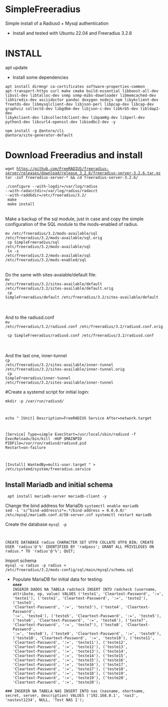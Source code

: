 # SimpleFreeradius
Simple install of a Radiusd + Mysql authentication

- Install and tested with Ubuntu 22.04 and Freeradius 3.2.6


# INSTALL
apt update
 - Install some dependencies <br>

<code>apt install dirmngr ca-certificates software-properties-common apt-transport-https curl make cmake build-essential libboost-all-dev libssl-dev libtalloc-dev snmp snmp-mibs-downloader libmemcached-dev libhiredis-dev asciidoctor pandoc doxygen nodejs npm libykclient-dev freetds-dev libmysqlclient-dev libjson-perl libpcap-dev libcap-dev graphviz collectd-dev libgdbm-dev libjson-c-dev libkrb5-dev libldap2-dev libykclient-dev libcollectdclient-dev libpam0g-dev libperl-dev python3-dev libcurl4-openssl-dev libiodbc2-dev -y</code> <br>

<code>npm install -g @antora/cli @antora/site-generator-default</code>

# Download Freeradius and install
<code>wget https://github.com/FreeRADIUS/freeradius-server/releases/download/release_3_2_6/freeradius-server-3.2.6.tar.gz
tar -zxf freeradius-server-* && cd freeradius-server-3.2.6/ <br>
./configure --with-logdir=/var/log/radius --with-radacctdir=/var/log/radius/radacct --with-raddbdir=/etc/freeradius/3.2/ <br>
make <br>
make install </code><br>

Make a backup of the sql module, just in case and copy the simple configuration of the SQL module to the mods-enabled of radius.<br>

<code>mv /etc/freeradius/3.2/mods-available/sql /etc/freeradius/3.2/mods-available/sql.orig <br>
cp SimpleFreeradius/sql /etc/freeradius/3.2/mods-available/sql <br>
ln -s /etc/freeradius/3.2/mods-available/sql /etc/freeradius/3.2/mods-enabled/sql</code><br><br>

Do the same with sites-avaiable/default file: <br>
<code>mv /etc/freeradius/3.2/sites-available/default /etc/freeradius/3.2/sites-available/default.orig <br>
cp SimpleFreeradius/default /etc/freeradius/3.2/sites-available/default 
</code> <br> <br>

And to the radiusd.conf <br>
<code>mv /etc/freeradius/3.2/radiusd.conf /etc/freeradius/3.2/radiusd.conf.orig <br>
cp SimpleFreeradius/radiusd.conf /etc/freeradius/3.2/radiusd.conf </code><br><br>

And the last one, inner-tunnel<br>
<code>cp /etc/freeradius/3.2/sites-available/inner-tunnel /etc/freeradius/3.2/sites-available/inner-tunnel.orig <br>
cp SimpleFreeradius/inner-tunnel /etc/freeradius/3.2/sites-available/inner-tunnel</code><br>

#Create a systemd script for initial login:

<code>mkdir -p /var/run/radiusd/ <br>

echo "
[Unit]
Description=FreeRADIUS Service
After=network.target

[Service]
Type=simple
ExecStart=/usr/local/sbin/radiusd -f
ExecReload=/bin/kill -HUP $MAINPID
PIDFile=/var/run/radiusd/radiusd.pid
Restart=on-failure

[Install]
WantedBy=multi-user.target
" > /etc/systemd/system/freeradius.service</code>

## Install Mariadb and initial schema

<code> apt install mariadb-server mariadb-client -y </code>

Change the bind address for MariaDb
<code>systemctl enable mariadb
sed -i 's/^bind-address\s*=.*/bind-address            = 0.0.0.0/' /etc/mysql/mariadb.conf.d/50-server.cnf
systemctl restart mariadb</code> <br>

Create the database
<code>mysql -p

CREATE DATABASE radius CHARACTER SET UTF8 COLLATE UTF8_BIN;
CREATE USER 'radius'@'%' IDENTIFIED BY 'radpass';
GRANT ALL PRIVILEGES ON radius.* TO 'radius'@'%';
QUIT;</code><br>

Import schema<br>
<code>mysql -u radius -p radius < /etc/freeradius/3.2/mods-config/sql/main/mysql/schema.sql</code> <br>


- Populate MariaDB for initial data for testing: <br>
<code>#### INSERIR DADOS NA TABELA radcheck
INSERT INTO radcheck (username, attribute, op, value)
VALUES
('teste1', 'Cleartext-Password', ':=', 'teste1'),
('teste2', 'Cleartext-Password', ':=', 'teste2'),
('teste3', 'Cleartext-Password', ':=', 'teste3'),
('teste4', 'Cleartext-Password', ':=', 'teste4'),
('teste5', 'Cleartext-Password', ':=', 'teste5'),
('teste6', 'Cleartext-Password', ':=', 'teste6'),
('teste7', 'Cleartext-Password', ':=', 'teste7'),
('teste8', 'Cleartext-Password', ':=', 'teste8'),
('teste9', 'Cleartext-Password', ':=', 'teste9'),
('teste10', 'Cleartext-Password', ':=', 'teste10'),
('teste11', 'Cleartext-Password', ':=', 'teste11'),
('teste12', 'Cleartext-Password', ':=', 'teste12'),
('teste13', 'Cleartext-Password', ':=', 'teste13'),
('teste14', 'Cleartext-Password', ':=', 'teste14'),
('teste15', 'Cleartext-Password', ':=', 'teste15'),
('teste16', 'Cleartext-Password', ':=', 'teste16'),
('teste17', 'Cleartext-Password', ':=', 'teste17'),
('teste18', 'Cleartext-Password', ':=', 'teste18'),
('teste19', 'Cleartext-Password', ':=', 'teste19'),
('teste20', 'Cleartext-Password', ':=', 'teste20');</code><br>

<code>### INSERIR NA TABELA NAS
INSERT INTO nas (nasname, shortname, secret, server, description)
VALUES ('192.168.0.1', 'nas3', 'nastest1234', NULL, 'Test NAS 1');</code><br>




